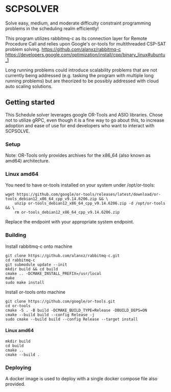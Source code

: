 # SCPSOLVER

Solve easy, medium, and moderate difficulty constraint programming problems in the scheduling realm efficiently!

This program utilizes rabbitmq-c as its connection layer for Remote Procedure Call and relies upon Google's or-tools for multithreaded CSP-SAT problem solving. 
https://github.com/alanxz/rabbitmq-c
https://developers.google.com/optimization/install/cpp/binary_linux#ubuntu_1

Long running problems could introduce scalability problems that are not currently being addressed (e.g. tasking the program with multiple long running problems) but are theorized to be possibly addressed with cloud auto scaling solutions.

## Getting started

This Schedule solver leverages google OR-Tools and ASIO libraries. Chose not to utilize gRPC, even though it is a fine way to go about this, to increase adoption and ease of use for end developers who want to interact with SCPSOLVE.

### Setup

Note: OR-Tools only provides archives for the x86_64 (also known as amd64) architecture.

### Linux amd64

You need to have or-tools installed on your system under /opt/or-tools:
```
wget https://github.com/google/or-tools/releases/latest/download/or-tools_debian12_x86_64_cpp_v9.14.6206.zip && \
    unzip or-tools_debian12_x86_64_cpp_v9.14.6206.zip -d /opt/or-tools && \
    rm or-tools_debian12_x86_64_cpp_v9.14.6206.zip
```

Replace the endpoint with your appropriate system endpoint.

### Building

Install rabbitmq-c onto machine
```
git clone https://github.com/alanxz/rabbitmq-c.git
cd rabbitmq-c
git submodule update --init
mkdir build && cd build
cmake .. -DCMAKE_INSTALL_PREFIX=/usr/local
make
sudo make install
```
Install or-tools onto machine
```
git clone https://github.com/google/or-tools.git
cd or-tools
cmake -S . -B build -DCMAKE_BUILD_TYPE=Release -DBUILD_DEPS=ON
cmake --build build --config Release -j
sudo cmake --build build --config Release --target install
```

#### Linux amd64
```
mkdir build
cd build
cmake ..
cmake --build .
```

### Deploying

A docker image is used to deploy with a single docker compose file also provided.
